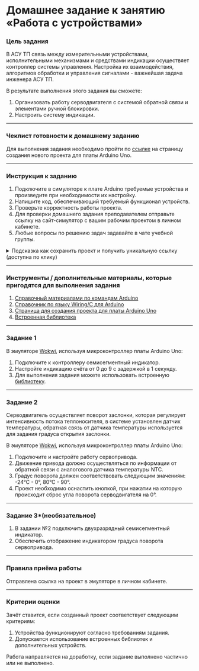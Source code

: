 # Домашнее задание к занятию «Работа с устройствами»

### Цель задания

В АСУ ТП связь между измерительными устройствами, исполнительными механизмами и средствами индикации осуществяет контроллер системы управления. Настройка их взаимодействия, алгоритмов обработки и управления сигналами - важнейшая задача инженера АСУ ТП.

В результате выполнения этого задания вы сможете:

1. Организовать работу серводвигателя с системой обратной связи и элементами ручной блокировки.
2. Настроить систему индикации. 

------

### Чеклист готовности к домашнему заданию

Для выполнения задания необходимо пройти по [ссылке](https://wokwi.com/projects/new/arduino-uno) на страницу создания нового проекта для платы Arduino Uno.


------
### Инструкция к заданию

1. Подключите в симуляторе к плате Arduino требуемые устройства и произведите при необходимости их настройку.
2. Напишите код, обеспечивающий требуемый функционал устройств.
3. Проверьте корректность работы проекта.
4. Для проверки домашнего задания преподавателем отправьте ссылку на сайт-симулятор с вашим рабочим проектом в личном кабинете.
5. Любые вопросы по решению задач задавайте в чате учебной группы.

<details>
  <summary> Подсказка как сохранить проект и получить уникальную ссылку (доступна по клику)</summary>

1. Нажмите «Save a copy» (выпадающий список рядом с кнопкой «Save» с дискетой)
2. В результате этого ваш проект будет сохранен как новый, а в адресной строке браузера будет строка вида https://wokwi.com/projects/335536327066911316 (пример)
3. Важно, чтобы адресная строка имела адрес, оканчивающийся множеством цифр
4. Теперь сохранение изменений в текущем проекте можно производить просто нажатием на кнопку «Save» (сохраненить текуий проект, как новый, можно только через «Save a copy»)
5. Перед отправкой ссылки на проект в качестве ответа на домашнее задание не забудьте проверить работоспособность ссылки, открыв её в новом окне браузера

  ---
  
</details>

------

### Инструменты / дополнительные материалы, которые пригодятся для выполнения задания

1. [Справочный материалами по командам Arduino](https://alexgyver.ru/lessons/arduino-reference/)
2. [Справочник по языку Wiring/С для Arduino](https://www.arduino.cc/reference/en)
3. [Страница для создания проекта для платы Arduino Uno](https://wokwi.com/projects/new/arduino-uno)
4. [Встроенная библиотека](https://wokwi.com/arduino/libraries/SevSeg)

------

### Задание 1

В эмуляторе [Wokwi](https://wokwi.com), используя микроконтроллер платы Arduino Uno:
1. Подключите к контроллеру семисегментный индикатор.
2. Настройте индикацию счёта от 0 до 9 с задержкой в 1 секунду.
3. Для выполнения задания можете использовать встроенную [библиотеку](https://wokwi.com/arduino/libraries/SevSeg).


------

### Задание 2
Серводвигатель осуществляет поворот заслонки, которая регулирует интенсивность потока теплоносителя, 
в системе установлен датчик температуры, обратная связь от датчика температуры используется для задания градуса открытия заслонки. 

В эмуляторе [Wokwi](https://wokwi.com), используя микроконтроллер платы Arduino Uno:
1. Подключите и настройте работу сервопривода.
2. Движение привода должно осуществляться по информации от обратной связи с аналогового датчика температуры NTC.
3. Градус поворота должен соответствовать следующим значениям: -24°С - 0°, 80°С - 90°.
4. Проект необходимо оснастить кнопкой, при нажатии на которую происходит сброс угла поворота серводвигателя на 0°.

-----

### Задание 3*(необязательное)
1. В задании №2 подключить двухразрядный семисегментный индикатор.
2. Обеспечить отображение индикатором градуса поворота сервопривода.

------


### Правила приёма работы

Отправлена ссылка на проект в эмуляторе в личном кабинете.

------

### Критерии оценки

Зачёт ставится, если созданный проект соответствует следующим критериям:

1. Устройства функционируют согласно требованиям задания.
2. Допускается использование встроенных библиотек и дополнительных устройств.

Работа направляется на доработку, если задание выполнено частично или не выполнено.


